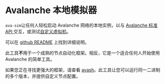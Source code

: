 # Avalanche 本地模拟器

`ava-sim`让任何人轻松启动 Avalanche 网络的本地实例，以与 [Avalanche 标准 API ](https://docs.avax.network/build/avalanchego-apis)交互，或测试[自定义虚拟机](create-custom-blockchain.md)。

可以在 [github README](https://github.com/ava-labs/ava-sim#readme) 上找到详细说明。

此工具**不**用于一个成熟的节点自动化框架。相反，它是一个适合任何人开始使用Avalanche 的简单工具。

如果您正在寻找更强大的框架，请查看 [avash](../../tools/avash.md)。此工具让您可以运行同一二进制的多个版本，并提供自定义节点配置。